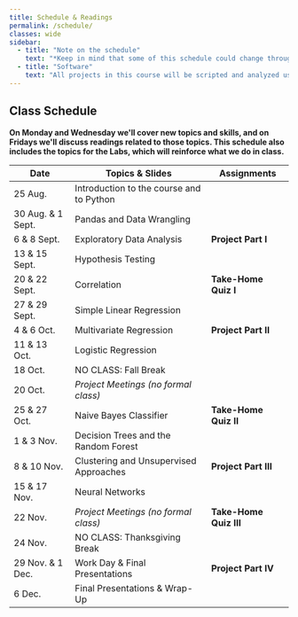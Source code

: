 ```yaml
---
title: Schedule & Readings
permalink: /schedule/
classes: wide
sidebar:
  - title: "Note on the schedule"
    text: "*Keep in mind that some of this schedule could change throughout the semester. However, if anything changes I'll update this page, and I'll be sure to give you plenty of advance notice.*"
  - title: "Software"
    text: "All projects in this course will be scripted and analyzed using Python, an open source programming language and environment. Specifically, we will be using Jupyter Lab as our programming environment. **No previous experience with Python, statistical software packages, or computer programming is required.**"
---
```


## Class Schedule

**On Monday and Wednesday we'll cover new topics and skills, and on Fridays we'll discuss readings related to those topics. This schedule also includes the topics for the Labs, which will reinforce what we do in class.**

Date|Topics & Slides|Assignments
--|---|---
25 Aug.|Introduction to the course and to Python|
30 Aug. & 1 Sept.|Pandas and Data Wrangling|
6 & 8 Sept.|Exploratory Data Analysis|**Project Part I**
13 & 15 Sept.|Hypothesis Testing|
20 & 22 Sept.|Correlation|**Take-Home Quiz I**
27 & 29 Sept.|Simple Linear Regression
4 & 6 Oct.|Multivariate Regression|**Project Part II**
11 & 13 Oct.|Logistic Regression|
18 Oct.|NO CLASS: Fall Break
20 Oct.|*Project Meetings (no formal class)*
25 & 27 Oct.|Naive Bayes Classifier|**Take-Home Quiz II**
1 & 3 Nov.|Decision Trees and the Random Forest
8 & 10 Nov.|Clustering and Unsupervised Approaches|**Project Part III**
15 & 17 Nov.|Neural Networks|
22 Nov.|*Project Meetings (no formal class)*|**Take-Home Quiz III**
24 Nov.|NO CLASS: Thanksgiving Break
29 Nov. & 1 Dec.|Work Day & Final Presentations|**Project Part IV**
6 Dec.|Final Presentations & Wrap-Up
